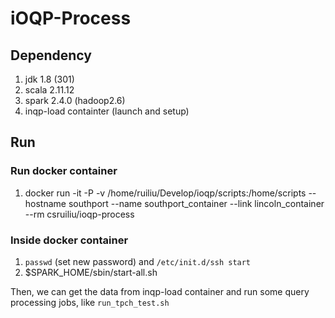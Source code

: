# iOQP-Process #

## Dependency ##

1. jdk 1.8 (301)
2. scala 2.11.12
3. spark 2.4.0 (hadoop2.6)
4. inqp-load containter (launch and setup) 

## Run ##

### Run docker container ### 

1. docker run -it -P -v /home/ruiliu/Develop/ioqp/scripts:/home/scripts --hostname southport --name southport_container --link lincoln_container --rm csruiliu/ioqp-process 

### Inside docker container ### 

1. `passwd` (set new password) and `/etc/init.d/ssh start`
2. $SPARK_HOME/sbin/start-all.sh

Then, we can get the data from inqp-load container and run some query processing jobs, like `run_tpch_test.sh`
